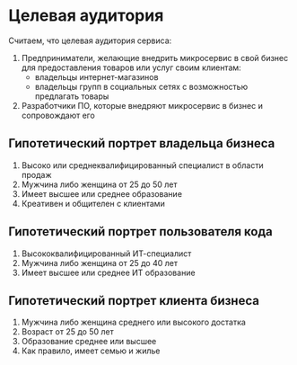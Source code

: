 # Целевая аудитория

Считаем, что целевая аудитория сервиса:

1. Предприниматели, желающие внедрить микросервис в свой 
бизнес для предоставления товаров или услуг своим клиентам:
   - владельцы интернет-магазинов
   - владельцы групп в социальных сетях с возможностью предлагать товары
2. Разработчики ПО, которые внедряют микросервис в бизнес и сопровождают его

## Гипотетический портрет владельца бизнеса

1. Высоко или среднеквалифицированный специалист в области продаж
2. Мужчина либо женщина от 25 до 50 лет
3. Имеет высшее или среднее образование
4. Креативен и общителен с клиентами

## Гипотетический портрет пользователя кода

1. Высококвалифицированный ИТ-специалист
2. Мужчина либо женщина от 25 до 40 лет
3. Имеет высшее или среднее ИТ образование

## Гипотетический портрет клиента бизнеса

1. Мужчина либо женщина среднего или высокого достатка
2. Возраст от 25 до 50 лет
3. Образование среднее или высшее
4. Как правило, имеет семью и жилье